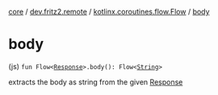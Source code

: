 [core](../../index.md) / [dev.fritz2.remote](../index.md) / [kotlinx.coroutines.flow.Flow](index.md) / [body](./body.md)

# body

(js) `fun Flow<`[`Response`](https://kotlinlang.org/api/latest/jvm/stdlib/org.w3c.fetch/-response/index.html)`>.body(): Flow<`[`String`](https://kotlinlang.org/api/latest/jvm/stdlib/kotlin/-string/index.html)`>`

extracts the body as string from the given [Response](https://kotlinlang.org/api/latest/jvm/stdlib/org.w3c.fetch/-response/index.html)

